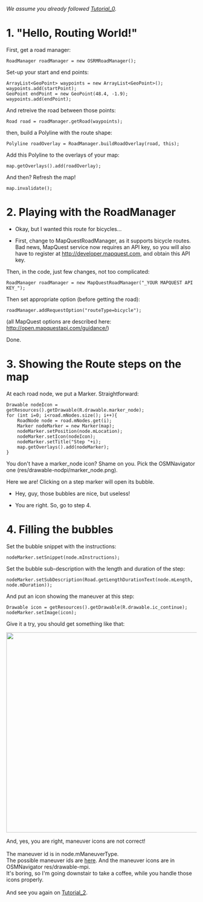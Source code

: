 _We assume you already followed [Tutorial\_0](Tutorial_0.md)._

# 1. "Hello, Routing World!" #

First, get a road manager:
```
RoadManager roadManager = new OSRMRoadManager();
```

Set-up your start and end points:
```
ArrayList<GeoPoint> waypoints = new ArrayList<GeoPoint>();
waypoints.add(startPoint);
GeoPoint endPoint = new GeoPoint(48.4, -1.9);
waypoints.add(endPoint);
```
And retreive the road between those points:
```
Road road = roadManager.getRoad(waypoints);
```

then, build a Polyline with the route shape:
```
Polyline roadOverlay = RoadManager.buildRoadOverlay(road, this);
```

Add this Polyline to the overlays of your map:
```
map.getOverlays().add(roadOverlay);
```

And then? Refresh the map!
```
map.invalidate();
```

# 2. Playing with the RoadManager #

- Okay, but I wanted this route for bicycles...

- First, change to MapQuestRoadManager, as it supports bicycle routes. Bad news, MapQuest service now requires an API key, so you will also have to register at http://developer.mapquest.com, and obtain this API key.

Then, in the code, just few changes, not too complicated:
```
RoadManager roadManager = new MapQuestRoadManager("_YOUR MAPQUEST API KEY_");
```

Then set appropriate option (before getting the road):
```
roadManager.addRequestOption("routeType=bicycle");
```
(all MapQuest options are described here: http://open.mapquestapi.com/guidance/)

Done.

# 3. Showing the Route steps on the map #

At each road node, we put a Marker. Straightforward:

```
Drawable nodeIcon = getResources().getDrawable(R.drawable.marker_node);
for (int i=0; i<road.mNodes.size(); i++){
	RoadNode node = road.mNodes.get(i);
	Marker nodeMarker = new Marker(map);
	nodeMarker.setPosition(node.mLocation);
	nodeMarker.setIcon(nodeIcon);
	nodeMarker.setTitle("Step "+i);
	map.getOverlays().add(nodeMarker);
}
```

You don't have a marker\_node icon? Shame on you. Pick the OSMNavigator one (res/drawable-nodpi/marker\_node.png).

Here we are! Clicking on a step marker will open its bubble.

- Hey, guy, those bubbles are nice, but useless!

- You are right. So, go to step 4.

# 4. Filling the bubbles #

Set the bubble snippet with the instructions:
```
nodeMarker.setSnippet(node.mInstructions);
```

Set the bubble sub-description with the length and duration of the step:
```
nodeMarker.setSubDescription(Road.getLengthDurationText(node.mLength, node.mDuration));
```

And put an icon showing the maneuver at this step:
```
Drawable icon = getResources().getDrawable(R.drawable.ic_continue);
nodeMarker.setImage(icon);
```

Give it a try, you should get something like that:

<img src='http://osmbonuspack.googlecode.com/svn/BonusPackDownloads/img/tuto_routing.png' height='530'>

And, yes, you are right, maneuver icons are not correct!<br>
<br>
The maneuver id is in node.mManeuverType.<br>
The possible maneuver ids are <a href='http://open.mapquestapi.com/guidance/#maneuvertypes'>here</a>. And the maneuver icons are in OSMNavigator res/drawable-mpi.<br>
It's boring, so I'm going downstair to take a coffee, while you handle those icons properly.<br>
<br>
And see you again on <a href='Tutorial_2.md'>Tutorial_2</a>.